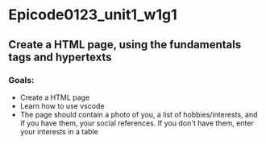 # Epicode0123_unit1_w1g1
<h2>Create a HTML page, using the fundamentals tags and hypertexts</h2>
<h3>Goals:</h3>
<ul>
<li>Create a HTML page</li>
<li>Learn how to use vscode</li>
<li>The page should contain a photo of you, a list of hobbies/interests, and if you have them, your social references. If you don't have them, enter your interests in a table</li>
</ul>
